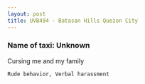 ```yaml
---
layout: post
title: UVB494 - Batasan Hills Quezon City
---
```


### Name of taxi: Unknown

Cursing me and my family

```Rude behavior, Verbal harassment```
